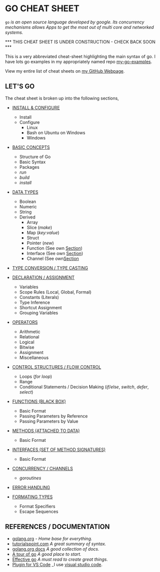 # GO CHEAT SHEET

`go` _is an open source language developed by google. Its concurrency
mechanisms allows Apps to get the most out of multi core and
networked systems._

*** THIS CHEAT SHEET IS UNDER CONSTRUCTION - CHECK BACK SOON ***

This is a very abbreviated cheat-sheet highlighting the main
syntax of go. I have lots go examples in my appropriately named repo
[my-go-examples](https://github.com/JeffDeCola/my-go-examples).

View my entire list of cheat sheets on
[my GitHub Webpage](https://jeffdecola.github.io/my-cheat-sheets/).

## LET'S GO

The cheat sheet is broken up into the following sections,

* [INSTALL & CONFIGURE](https://github.com/JeffDeCola/my-cheat-sheets/tree/master/development/languages/go-cheat-sheet/install-and-configure.md)
  * Install
  * Configure
    * Linux
    * Bash on Ubuntu on Windows
    * Windows

* [BASIC CONCEPTS](https://github.com/JeffDeCola/my-cheat-sheets/tree/master/development/languages/go-cheat-sheet/basic-concepts.md)
  * Structure of Go
  * Basic Syntax
  * Packages
  * _run_
  * _build_
  * _install_

* [DATA TYPES](https://github.com/JeffDeCola/my-cheat-sheets/tree/master/development/languages/go-cheat-sheet/data-types.md)
  * Boolean
  * Numeric
  * String
  * Derived
    * Array
    * Slice (_make_)
    * Map (_key:value_)
    * Struct
    * Pointer (_new_)
    * Function (See own [Section](https://github.com/JeffDeCola/my-cheat-sheets/tree/master/development/languages/go-cheat-sheet/functions.md))
    * Interface (See own [Section](https://github.com/JeffDeCola/my-cheat-sheets/tree/master/development/languages/go-cheat-sheet/interfaces.md))
    * Channel (See own[Section](https://github.com/JeffDeCola/my-cheat-sheets/tree/master/development/languages/go-cheat-sheet/concurrency-channels.md)

* [TYPE CONVERSION / TYPE CASTING](https://github.com/JeffDeCola/my-cheat-sheets/tree/master/development/languages/go-cheat-sheet/type-conversion-type-casting.md)

* [DECLARATION / ASSIGNMENT](https://github.com/JeffDeCola/my-cheat-sheets/tree/master/development/languages/go-cheat-sheet/declaration-assignment.md)
  * Variables
  * Scope Rules (Local, Global, Formal)
  * Constants (Literals)
  * Type Inference
  * Shortcut Assignment
  * Grouping Variables

* [OPERATORS](https://github.com/JeffDeCola/my-cheat-sheets/tree/master/development/languages/go-cheat-sheet/operators.md)
  * Arithmetic
  * Relational
  * Logical
  * Bitwise
  * Assignment
  * Miscellaneous

* [CONTROL STRUCTURES / FLOW CONTROL](https://github.com/JeffDeCola/my-cheat-sheets/tree/master/development/languages/go-cheat-sheet/control-structure-flow-control.md)
  * Loops (_for loop_)
  * Range
  * Conditional Statements / Decision Making (_if_/_else_, _switch_, _defer_, _select_)

* [FUNCTIONS (BLACK BOX)](https://github.com/JeffDeCola/my-cheat-sheets/tree/master/development/languages/go-cheat-sheet/functions.md)
  * Basic Format
  * Passing Parameters by Reference
  * Passing Parameters by Value

* [METHODS (ATTACHED TO DATA)](https://github.com/JeffDeCola/my-cheat-sheets/tree/master/development/languages/go-cheat-sheet/methods.md)
  * Basic Format

* [INTERFACES (SET OF METHOD SIGNATURES)](https://github.com/JeffDeCola/my-cheat-sheets/tree/master/development/languages/go-cheat-sheet/interfaces.md)
  * Basic Format

* [CONCURRENCY / CHANNELS](https://github.com/JeffDeCola/my-cheat-sheets/tree/master/development/languages/go-cheat-sheet/concurrency-channels.md)
  * _goroutines_

* [ERROR HANDLING](https://github.com/JeffDeCola/my-cheat-sheets/tree/master/development/languages/go-cheat-sheet/error-handling.md)

* [FORMATING TYPES](https://github.com/JeffDeCola/my-cheat-sheets/tree/master/development/languages/go-cheat-sheet/formating-types.md)
  * Format Specifiers
  * Escape Sequences

## REFERENCES / DOCUMENTATION

* [golang.org](http://golang.org) - _Home base for everything._
* [tutorialspoint.com](https://www.tutorialspoint.com/go/go_data_types.htm)
  _A great summary of syntax._
* [golang.org docs](https://golang.org/doc/) _A good collection of docs._
* [A tour of go](https://tour.golang.org/welcome/1) _A good place to start._
* [Effective go](https://golang.org/doc/effective_go.html)
  _A must read to create great things._
* [Plugin for VS Code](https://marketplace.visualstudio.com/items?itemName=ms-vscode.Go)
  _I use
  [visual studio code](https://github.com/JeffDeCola/my-cheat-sheets/tree/master/development/development-environments/visual-studio-code-cheat-sheet).
